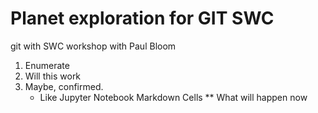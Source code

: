 # Planet exploration for GIT SWC
git with SWC workshop with Paul Bloom

1. Enumerate
2. Will this work
2. Maybe, confirmed.
    * Like Jupyter Notebook Markdown Cells
      ** What will happen now

